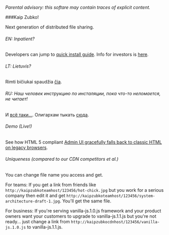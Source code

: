 <i>Parental advisory: this softare may contain traces of explicit content. </i>

###Kaip Zubko!

Next generation of distributed file sharing.

###### EN: Inpatient?
Developers can jump to [quick install guide](./doc/install-en.md). Info for investors is [here](./doc/for-investors-en.md).

###### LT: Lietuvis?
Rimti bičiukai spaudžia [čia](./doc/install-lt.md).

###### RU: Наш человек инструкцию по инсталяции, пока что-то неломается, не читает!
И [всё таки...](./doc/install-ru.md). Олигархам тыкать [сюда](./doc/invest-plan-ru.md).

###### Demo (Live!)
See how HTML 5 compliant [Admin UI gracefully falls back to classic HTML on legacy browsers](http://kaipzubko.appspot.com/get/5639445604728832/admin-ui-v1.png).

###### Uniqueness (compared to our CDN competitors et al.)
You can change file name you access and get.

For teams:
If you get a link from friends like <code>http://kaipzubkoteamhost/123456/hot-chick.jpg</code> but you work for a serious company then edit it and get <code>http://kaipzubkoteamhost/123456/system-architecture-draft-1.jpg</code>. You'll get the same file.

For business: If you're serving vanilla-js.1.0.js framework and your product owners want your customers to upgrade to vanilla-js.1.1.js but you're not ready... just change a link from <code>http://kaipzubkocdnhost/123456/vanilla-js.1.0.js</code> to vanilla-js.1.1.js.
